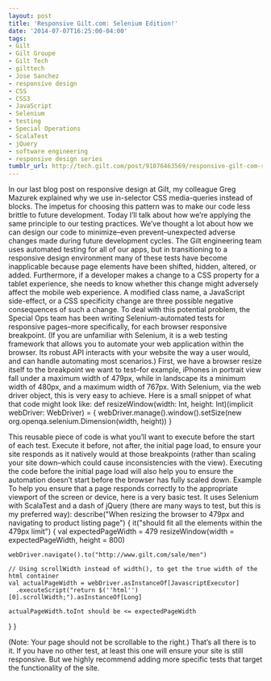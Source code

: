 ```yaml
---
layout: post
title: 'Responsive Gilt.com: Selenium Edition!'
date: '2014-07-07T16:25:00-04:00'
tags:
- Gilt
- Gilt Groupe
- Gilt Tech
- gilttech
- Jose Sanchez
- responsive design
- CSS
- CSS3
- JavaScript
- Selenium
- testing
- Special Operations
- ScalaTest
- jQuery
- software engineering
- responsive design series
tumblr_url: http://tech.gilt.com/post/91076463569/responsive-gilt-com-selenium-edition
---
```

In our last blog post on responsive design at Gilt, my colleague Greg Mazurek explained why we use in-selector CSS media-queries instead of blocks. The impetus for choosing this pattern was to make our code less brittle to future development. Today I’ll talk about how we’re applying the same principle to our testing practices.
We’ve thought a lot about how we can design our code to minimize–even prevent–unexpected adverse changes made during future development cycles. The Gilt engineering team uses automated testing for all of our apps, but in transitioning to a responsive design environment many of these tests have become inapplicable because page elements have been shifted, hidden, altered, or added. Furthermore, if a developer makes a change to a CSS property for a tablet experience, she needs to know whether this change might adversely affect the mobile web experience. A modified class name, a JavaScript side-effect, or a CSS specificity change are three possible negative consequences of such a change. 
To deal with this potential problem, the Special Ops team has been writing Selenium-automated tests for responsive pages–more specifically, for each browser responsive breakpoint. (If you are unfamiliar with Selenium, it is a web testing framework that allows you to automate your web application within the browser. Its robust API interacts with your website the way a user would, and can handle automating most scenarios.) First, we have a browser resize itself to the breakpoint we want to test–for example, iPhones in portrait view fall under a maximum width of 479px, while in landscape its a minimum width of 480px, and a maximum width of 767px. With Selenium, via the web driver object, this is very easy to achieve.
Here is a small snippet of what that code might look like:
def resizeWindow(width: Int, height: Int)(implicit webDriver: WebDriver) = {
  webDriver.manage().window().setSize(new org.openqa.selenium.Dimension(width, height))
}


This reusable piece of code is what you’ll want to execute before the start of each test. Execute it before, not after, the initial page load, to ensure your site responds as it natively would at those breakpoints (rather than scaling your site down–which could cause inconsistencies with the view). Executing the code before the initial page load will also help you to ensure the automation doesn’t start before the browser has fully scaled down.
Example
To help you ensure that a page responds correctly to the appropriate viewport of the screen or device, here is a very basic test. It uses Selenium with ScalaTest and a dash of jQuery (there are many ways to test, but this is my preferred way):
describe("When resizing the browser to 479px and navigating to product listing page") {
  it("should fit all the elements within the 479px limit") {
    val expectedPageWidth = 479
    resizeWindow(width = expectedPageWidth, height = 800)
 
    webDriver.navigate().to("http://www.gilt.com/sale/men")
 
    // Using scrollWidth instead of width(), to get the true width of the html container
    val actualPageWidth = webDriver.asInstanceOf[JavascriptExecutor]
      .executeScript("return $(''html'')[0].scrollWidth;").asInstanceOf[Long]
 
    actualPageWidth.toInt should be <= expectedPageWidth
  }
}


(Note: Your page should not be scrollable to the right.)
That’s all there is to it. If you have no other test, at least this one will ensure your site is still responsive. But we highly recommend adding more specific tests that target the functionality of the site.
